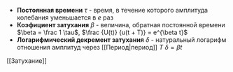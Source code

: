 - **Постоянная времени** $\tau$  - время, в течение которого амплитуда колебания уменьшается в $e$ раз
- **Коэфициент затухания** $\beta$ - величина, обратная постоянной времени
	$\beta = \frac 1 \tau$, $\frac {U(t)} {u(t + T)} = e^{\beta t}$
- **Логарифмический декремент затухания** $\delta$ - натуральный логарифм отношения амплитуд через [[Период|период]] $T$
	$\delta = \beta t$

[[Затухание]]